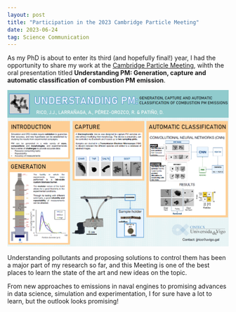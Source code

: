 ```yaml
---
layout: post
title: "Participation in the 2023 Cambridge Particle Meeting"
date: 2023-06-24
tag: Science Communication
---
```


As my PhD is about to enter its third (and hopefully final!) year, I had the opportunity to share my work at the [Cambridge Particle Meeting](https://cambridgeparticlemeeting.org/), wihth the oral presentation titled __Understanding PM: Generation, capture and automatic classification of combustion PM emission__.

<img src="/images/posts/cambridgepm.png" alt="Poster presented"/> 

Understanding pollutants and proposing solutions to control them has been a major part of my research so far, and this Meeting is one of the best places to learn the state of the art and new ideas on the topic. 

From new approaches to emissions in naval engines to promising advances in data science, simulation and experimentation, I for sure have a lot to learn, but the outlook looks promising!